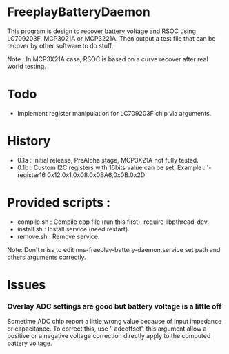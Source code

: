 # FreeplayBatteryDaemon
This program is design to recover battery voltage and RSOC using LC709203F, MCP3021A or MCP3221A. Then output a test file that can be recover by other software to do stuff.

Note : In MCP3X21A case, RSOC is based on a curve recover after real world testing.

# Todo
- Implement register manipulation for LC709203F chip via arguments.

# History
- 0.1a : Initial release, PreAlpha stage, MCP3X21A not fully tested.
- 0.1b : Custom I2C registers with 16bits value can be set, Example : '-register16 0x12.0x1,0x08.0x0BA6,0x0B.0x2D'

# Provided scripts :
- compile.sh : Compile cpp file (run this first), require libpthread-dev.
- install.sh : Install service (need restart).
- remove.sh : Remove service.

Note: Don't miss to edit nns-freeplay-battery-daemon.service set path and others arguments correctly.

# Issues
### Overlay ADC settings are good but battery voltage is a little off
Sometime ADC chip report a little wrong value because of input impedance or capacitance.
To correct this, use '-adcoffset', this argument allow a positive or a negative voltage correction directly apply to the computed battery voltage.
